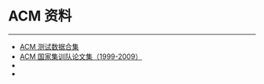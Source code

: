 # ACM 资料

------

- [ACM 测试数据合集](ACM测试数据合集.html)
- [ACM 国家集训队论文集（1999-2009）](ACM国家集训队论文集.html)
- []()
- []()
